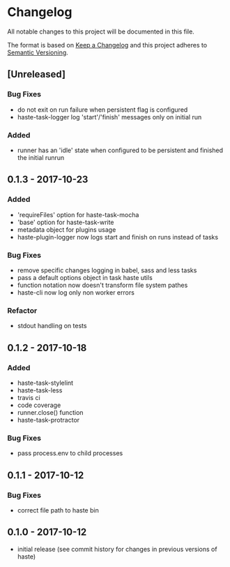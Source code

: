 # Changelog
All notable changes to this project will be documented in this file.

The format is based on [Keep a Changelog](http://keepachangelog.com/en/1.0.0/)
and this project adheres to [Semantic Versioning](http://semver.org/spec/v2.0.0.html).

## [Unreleased]

### Bug Fixes
 - do not exit on run failure when persistent flag is configured
 - haste-task-logger log 'start'/'finish' messages only on initial run

### Added
 - runner has an 'idle' state when configured to be persistent and finished the initial runrun

## 0.1.3 - 2017-10-23

### Added
 - 'requireFiles' option for haste-task-mocha
 - 'base' option for haste-task-write
 - metadata object for plugins usage
 - haste-plugin-logger now logs start and finish on runs instead of tasks

### Bug Fixes
 - remove specific changes logging in babel, sass and less tasks
 - pass a default options object in task haste utils
 - function notation now doesn't transform file system pathes
 - haste-cli now log only non worker errors

### Refactor
 - stdout handling on tests

## 0.1.2 - 2017-10-18

### Added
 - haste-task-stylelint
 - haste-task-less
 - travis ci
 - code coverage
 - runner.close() function
 - haste-task-protractor

### Bug Fixes
 - pass process.env to child processes

## 0.1.1 - 2017-10-12

### Bug Fixes
 - correct file path to haste bin

## 0.1.0 - 2017-10-12
 - initial release (see commit history for changes in previous versions of haste)
